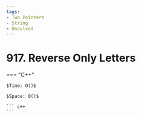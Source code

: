 ```yaml
---
tags:
- Two Pointers
- String
- Unsolved
---
```



# 917. Reverse Only Letters

=== "C++"

    $Time: O()$

    $Space: O()$

    ``` c++
    ```